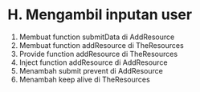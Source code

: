# H. Mengambil inputan user

1) Membuat function submitData di AddResource
2) Membuat function addResource di TheResources
3) Provide function addResource di TheResources
4) Inject function addResource di AddResource
5) Menambah submit prevent di AddResource
6) Menambah keep alive di TheResources
